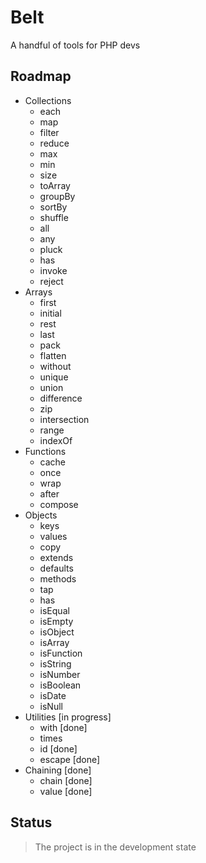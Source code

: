 # Belt

A handful of tools for PHP devs

## Roadmap

+ Collections
  + each
  + map
  + filter
  + reduce
  + max
  + min
  + size
  + toArray
  + groupBy
  + sortBy
  + shuffle
  + all
  + any
  + pluck
  + has
  + invoke
  + reject
+ Arrays
  + first
  + initial
  + rest
  + last
  + pack
  + flatten
  + without
  + unique
  + union
  + difference
  + zip
  + intersection
  + range
  + indexOf
+ Functions
  + cache
  + once
  + wrap
  + after
  + compose
+ Objects
  + keys
  + values
  + copy
  + extends
  + defaults
  + methods
  + tap
  + has
  + isEqual
  + isEmpty
  + isObject
  + isArray
  + isFunction
  + isString
  + isNumber
  + isBoolean
  + isDate
  + isNull
+ Utilities [in progress]
  + with [done] 
  + times
  + id [done]
  + escape [done]
+ Chaining [done]
  + chain [done]
  + value [done]
 
## Status

> The project is in the development state
